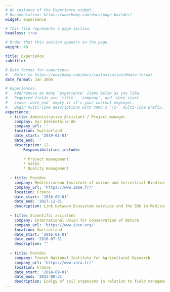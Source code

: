 ```yaml
---
# An instance of the Experience widget.
# Documentation: https://wowchemy.com/docs/page-builder/
widget: experience

# This file represents a page section.
headless: true

# Order that this section appears on the page.
weight: 40

title: Experience
subtitle:

# Date format for experience
#   Refer to https://wowchemy.com/docs/customization/#date-format
date_format: Jan 2006

# Experiences.
#   Add/remove as many `experience` items below as you like.
#   Required fields are `title`, `company`, and `date_start`.
#   Leave `date_end` empty if it's your current employer.
#   Begin multi-line descriptions with YAML's `|2-` multi-line prefix.
experience:
  - title: Administrative Assistant / Project manager
    company: Gyr Edelmetalle AG
    company_url: ''
    location: Switzerland
    date_start: '2019-01-01'
    date_end: ''
    description: |2-
        Responsibilities include:
        
        * Project management
        * Sales
        * Quality management
        
  - title: Postdoc
    company: Mediterranean Institute of marine and terrestrial Biodiversity and Ecology
    company_url: 'https://www.imbe.fr/'
    location: France
    date_start: '2016-09-01'
    date_end: '2017-12-31'
    description: Link between Ecosystem services and the SDG in Mediterranean landscapes.
    
  - title: Scientific assistant
    company: International Union for Conservation of Nature 
    company_url: 'https://www.iucn.org/'
    location: Switzerland
    date_start: '2016-01-01'
    date_end: '2016-07-31'
    description: ""
    
  - title: Postdoc
    company: French National Institute for Agricultural Research
    company_url: 'https://www.inra.fr/'
    location: France
    date_start: '2014-09-01'
    date_end: '2015-08-31'
    description: Ecolgy of soil organisms in relation to field management.
---
```

